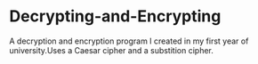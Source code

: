 # Decrypting-and-Encrypting
A decryption and encryption program I created in my first year of university.Uses a Caesar cipher and a substition cipher.
